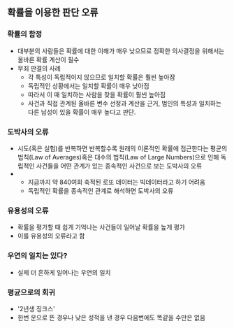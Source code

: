 ## 확률을 이용한 판단 오류
### 확률의 함정
- 대부분의 사람들은 확률에 대한 이해가 매우 낮으므로 정확한 의사결정을 위해서는 올바른 확률 계산이 필수
- 무죄 판결의 사례
  - 각 특성이 독립적이지 않으므로 일치할 확률은 훨씬 높아잠
  - 독립적인 상황에서는 일치할 확률이 매우 낮아짐
  - 따라서 이 때 일치하는 사람을 찾을 확률이 훨씬 높아짐
  - 사건과 직접 관계된 올바른 변수 선정과 계산을 근거, 범인의 특성과 일치하는 다른 남성이 있을 확률이 매우 높다고 판단.
### 도박사의 오류
- 시도(혹은 실험)를 반복하면 반복할수록 원래의 이론적인 확률에 접근한다는 평균의 법칙(Law of Averages)혹은 대수의 법칙(Law of Large Numbers)으로 인해 독립적인 사건들을 어떤 관계가 있는 종속적인 사건으로 보는 도박사의 오류
- 
  - 지금까지 약 840여회 축적된 로또 데이터는 빅데이터라고 하기 어려움
  - 독립적인 확률을 종속적인 관계로 해석하면 도박사의 오류
### 유용성의 오류
- 확률을 평가할 때 쉽게 기억나는 사건들이 일어날 확률을 높게 평가
- 이를 유용성의 오류라고 함
### 우연의 일치는 있다?
- 실제 더 흔하게 일어나는 우연의 일치
### 평균으로의 회귀
- '2년생 징크스'
- 한번 운으로 뜬 경우나 낮은 성적을 낸 경우 다음번에도 똑같을 수만은 없음
  